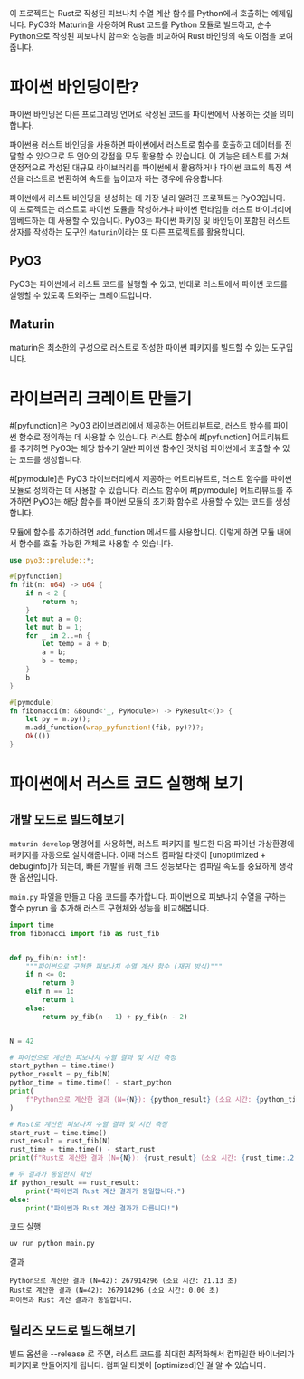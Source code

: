 이 프로젝트는 Rust로 작성된 피보나치 수열 계산 함수를 Python에서 호출하는 예제입니다. PyO3와 Maturin을 사용하여 Rust 코드를 Python 모듈로 빌드하고, 순수 Python으로 작성된 피보나치 함수와 성능을 비교하여 Rust 바인딩의 속도 이점을 보여줍니다.

# 파이썬 바인딩이란?

파이썬 바인딩은 다른 프로그래밍 언어로 작성된 코드를 파이썬에서 사용하는 것을 의미합니다.

파이썬용 러스트 바인딩을 사용하면 파이썬에서 러스트로 함수를 호출하고 데이터를 전달할 수 있으므로 두 언어의 강점을 모두 활용할 수 있습니다. 이 기능은 테스트를 거쳐 안정적으로 작성된 대규모 라이브러리를 파이썬에서 활용하거나 파이썬 코드의 특정 섹션을 러스트로 변환하여 속도를 높이고자 하는 경우에 유용합니다.

파이썬에서 러스트 바인딩을 생성하는 데 가장 널리 알려진 프로젝트는 PyO3입니다. 이 프로젝트는 러스트로 파이썬 모듈을 작성하거나 파이썬 런타임을 러스트 바이너리에 임베드하는 데 사용할 수 있습니다. PyO3는 파이썬 패키징 및 바인딩이 포함된 러스트 상자를 작성하는 도구인 `Maturin`이라는 또 다른 프로젝트를 활용합니다.

## PyO3

PyO3는 파이썬에서 러스트 코드를 실행할 수 있고, 반대로 러스트에서 파이썬 코드를 실행할 수 있도록 도와주는 크레이트입니다.

## Maturin

maturin은 최소한의 구성으로 러스트로 작성한 파이썬 패키지를 빌드할 수 있는 도구입니다.

# 라이브러리 크레이트 만들기

#[pyfunction]은 PyO3 라이브러리에서 제공하는 어트리뷰트로, 러스트 함수를 파이썬 함수로 정의하는 데 사용할 수 있습니다. 러스트 함수에 #[pyfunction] 어트리뷰트를 추가하면 PyO3는 해당 함수가 일반 파이썬 함수인 것처럼 파이썬에서 호출할 수 있는 코드를 생성합니다.

#[pymodule]은 PyO3 라이브러리에서 제공하는 어트리뷰트로, 러스트 함수를 파이썬 모듈로 정의하는 데 사용할 수 있습니다. 러스트 함수에 #[pymodule] 어트리뷰트를 추가하면 PyO3는 해당 함수를 파이썬 모듈의 초기화 함수로 사용할 수 있는 코드를 생성합니다.

모듈에 함수를 추가하려면 add_function 메서드를 사용합니다. 이렇게 하면 모듈 내에서 함수를 호출 가능한 객체로 사용할 수 있습니다.

```rust
use pyo3::prelude::*;

#[pyfunction]
fn fib(n: u64) -> u64 {
    if n < 2 {
        return n;
    }
    let mut a = 0;
    let mut b = 1;
    for _ in 2..=n {
        let temp = a + b;
        a = b;
        b = temp;
    }
    b
}

#[pymodule]
fn fibonacci(m: &Bound<'_, PyModule>) -> PyResult<()> {
    let py = m.py();
    m.add_function(wrap_pyfunction!(fib, py)?)?;
    Ok(())
}
```

# 파이썬에서 러스트 코드 실행해 보기

## 개발 모드로 빌드해보기

`maturin develop` 명령어를 사용하면, 러스트 패키지를 빌드한 다음 파이썬 가상환경에 패키지를 자동으로 설치해줍니다. 이때 러스트 컴파일 타겟이 [unoptimized + debuginfo]가 되는데, 빠른 개발을 위해 코드 성능보다는 컴파일 속도를 중요하게 생각한 옵션입니다.

`main.py` 파일을 만들고 다음 코드를 추가합니다. 파이썬으로 피보나치 수열을 구하는 함수 pyrun 을 추가해 러스트 구현체와 성능을 비교해봅니다.

```python
import time
from fibonacci import fib as rust_fib


def py_fib(n: int):
    """파이썬으로 구현한 피보나치 수열 계산 함수 (재귀 방식)"""
    if n <= 0:
        return 0
    elif n == 1:
        return 1
    else:
        return py_fib(n - 1) + py_fib(n - 2)


N = 42

# 파이썬으로 계산한 피보나치 수열 결과 및 시간 측정
start_python = time.time()
python_result = py_fib(N)
python_time = time.time() - start_python
print(
    f"Python으로 계산한 결과 (N={N}): {python_result} (소요 시간: {python_time:.2f} 초)"
)

# Rust로 계산한 피보나치 수열 결과 및 시간 측정
start_rust = time.time()
rust_result = rust_fib(N)
rust_time = time.time() - start_rust
print(f"Rust로 계산한 결과 (N={N}): {rust_result} (소요 시간: {rust_time:.2f} 초)")

# 두 결과가 동일한지 확인
if python_result == rust_result:
    print("파이썬과 Rust 계산 결과가 동일합니다.")
else:
    print("파이썬과 Rust 계산 결과가 다릅니다!")
```

코드 실행

```bash
uv run python main.py
```

결과

```
Python으로 계산한 결과 (N=42): 267914296 (소요 시간: 21.13 초)
Rust로 계산한 결과 (N=42): 267914296 (소요 시간: 0.00 초)
파이썬과 Rust 계산 결과가 동일합니다.
```

## 릴리즈 모드로 빌드해보기

빌드 옵션을 --release 로 주면, 러스트 코드를 최대한 최적화해서 컴파일한 바이너리가 패키지로 만들어지게 됩니다. 컴파일 타겟이 [optimized]인 걸 알 수 있습니다.